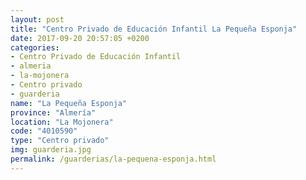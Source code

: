 ```yaml
---
layout: post
title: "Centro Privado de Educación Infantil La Pequeña Esponja"
date: 2017-09-20 20:57:05 +0200
categories:
- Centro Privado de Educación Infantil
- almeria
- la-mojonera
- Centro privado
- guarderia
name: "La Pequeña Esponja"
province: "Almería"
location: "La Mojonera"
code: "4010590"
type: "Centro privado"
img: guarderia.jpg
permalink: /guarderias/la-pequena-esponja.html
---
```


